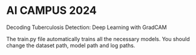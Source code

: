 # AI CAMPUS 2024 

Decoding Tuberculosis Detection: Deep Learning with GradCAM

The train.py file automatically trains all the necessary models. You should change the dataset path, model path and log paths.

